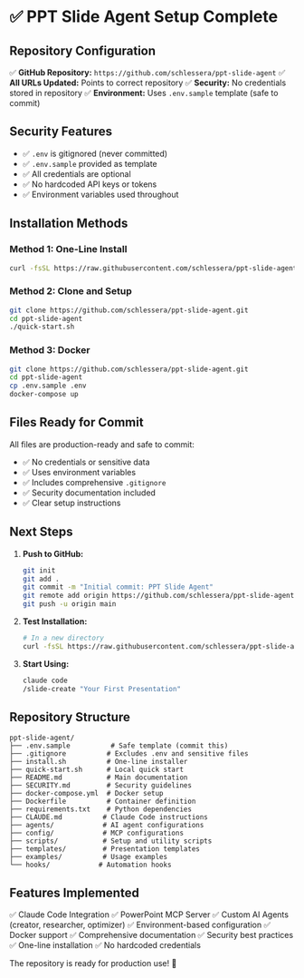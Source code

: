 # ✅ PPT Slide Agent Setup Complete

## Repository Configuration

✅ **GitHub Repository:** `https://github.com/schlessera/ppt-slide-agent`
✅ **All URLs Updated:** Points to correct repository
✅ **Security:** No credentials stored in repository
✅ **Environment:** Uses `.env.sample` template (safe to commit)

## Security Features

- ✅ `.env` is gitignored (never committed)
- ✅ `.env.sample` provided as template
- ✅ All credentials are optional
- ✅ No hardcoded API keys or tokens
- ✅ Environment variables used throughout

## Installation Methods

### Method 1: One-Line Install
```bash
curl -fsSL https://raw.githubusercontent.com/schlessera/ppt-slide-agent/main/install.sh | bash
```

### Method 2: Clone and Setup
```bash
git clone https://github.com/schlessera/ppt-slide-agent.git
cd ppt-slide-agent
./quick-start.sh
```

### Method 3: Docker
```bash
git clone https://github.com/schlessera/ppt-slide-agent.git
cd ppt-slide-agent
cp .env.sample .env
docker-compose up
```

## Files Ready for Commit

All files are production-ready and safe to commit:

- ✅ No credentials or sensitive data
- ✅ Uses environment variables
- ✅ Includes comprehensive `.gitignore`
- ✅ Security documentation included
- ✅ Clear setup instructions

## Next Steps

1. **Push to GitHub:**
   ```bash
   git init
   git add .
   git commit -m "Initial commit: PPT Slide Agent"
   git remote add origin https://github.com/schlessera/ppt-slide-agent.git
   git push -u origin main
   ```

2. **Test Installation:**
   ```bash
   # In a new directory
   curl -fsSL https://raw.githubusercontent.com/schlessera/ppt-slide-agent/main/install.sh | bash
   ```

3. **Start Using:**
   ```bash
   claude code
   /slide-create "Your First Presentation"
   ```

## Repository Structure

```
ppt-slide-agent/
├── .env.sample          # Safe template (commit this)
├── .gitignore          # Excludes .env and sensitive files
├── install.sh          # One-line installer
├── quick-start.sh      # Local quick start
├── README.md           # Main documentation
├── SECURITY.md         # Security guidelines
├── docker-compose.yml  # Docker setup
├── Dockerfile          # Container definition
├── requirements.txt    # Python dependencies
├── CLAUDE.md          # Claude Code instructions
├── agents/            # AI agent configurations
├── config/            # MCP configurations
├── scripts/           # Setup and utility scripts
├── templates/         # Presentation templates
├── examples/          # Usage examples
└── hooks/            # Automation hooks
```

## Features Implemented

✅ Claude Code Integration
✅ PowerPoint MCP Server
✅ Custom AI Agents (creator, researcher, optimizer)
✅ Environment-based configuration
✅ Docker support
✅ Comprehensive documentation
✅ Security best practices
✅ One-line installation
✅ No hardcoded credentials

The repository is ready for production use! 🚀